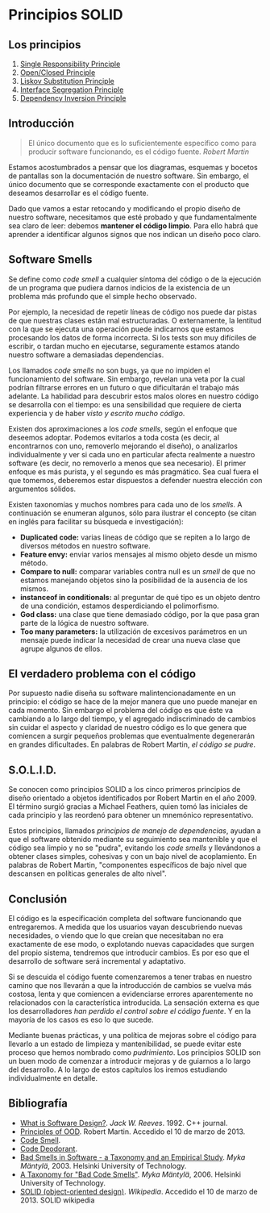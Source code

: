 # Principios SOLID

## Los principios
1. [Single Responsibility Principle](01_srp.md)
2. [Open/Closed Principle](02_ocp.md)
3. [Liskov Substitution Principle](03_lsp.md)
4. [Interface Segregation Principle](04_isp.md)
5. [Dependency Inversion Principle](05_dip.md)

## Introducción
> El único documento que es lo suficientemente específico como para producir software funcionando, es el código fuente.
> *Robert Martin*

Estamos acostumbrados a pensar que los diagramas, esquemas y bocetos de pantallas son la documentación de nuestro software. Sin embargo, el único documento que se corresponde exactamente con el producto que deseamos desarrollar es el código fuente.

Dado que vamos a estar retocando y modificando el propio diseño de nuestro software, necesitamos que esté probado y que fundamentalmente sea claro de leer: debemos **mantener el código limpio**. Para ello habrá que aprender a identificar algunos signos que nos indican un diseño poco claro.

## Software Smells
Se define como *code smell* a cualquier síntoma del código o de la ejecución de un programa que pudiera darnos indicios de la existencia de un problema más profundo que el simple hecho observado.

Por ejemplo, la necesidad de repetir líneas de código nos puede dar pistas de que nuestras clases están mal estructuradas. O externamente, la lentitud con la que se ejecuta una operación puede indicarnos que estamos procesando los datos de forma incorrecta. Si los tests son muy difíciles de escribir, o tardan mucho en ejecutarse, seguramente estamos atando nuestro software a demasiadas dependencias.

Los llamados *code smells* no son bugs, ya que no impiden el funcionamiento del software. Sin embargo, revelan una veta por la cual podrían filtrarse errores en un futuro o que dificultarán el trabajo más adelante. La habilidad para descubrir estos malos olores en nuestro código se desarrolla con el tiempo: es una sensibilidad que requiere de cierta experiencia y de haber *visto y escrito mucho código*.

Existen dos aproximaciones a los *code smells*, según el enfoque que deseemos adoptar. Podemos evitarlos a toda costa (es decir, al encontrarnos con uno, removerlo mejorando el diseño), o analizarlos individualmente y ver si cada uno en particular afecta realmente a nuestro software (es decir, no removerlo a menos que sea necesario). El primer enfoque es más purista, y el segundo es más pragmático. Sea cual fuera el que tomemos, deberemos estar dispuestos a defender nuestra elección con argumentos sólidos.

Existen taxonomías y muchos nombres para cada uno de los *smells*. A continuación se enumeran algunos, sólo para ilustrar el concepto (se citan en inglés para facilitar su búsqueda e investigación):

* **Duplicated code:** varias líneas de código que se repiten a lo largo de diversos métodos en nuestro software.
* **Feature envy:** enviar varios mensajes al mismo objeto desde un mismo método.
* **Compare to null:** comparar variables contra null es un *smell* de que no estamos manejando objetos sino la posibilidad de la ausencia de los mismos.
* **instanceof in conditionals:** al preguntar de qué tipo es un objeto dentro de una condición, estamos desperdiciando el polimorfismo.
* **God class:** una clase que tiene demasiado código, por la que pasa gran parte de la lógica de nuestro software.
* **Too many parameters:** la utilización de excesivos parámetros en un mensaje puede indicar la necesidad de crear una nueva clase que agrupe algunos de ellos.

## El verdadero problema con el código
Por supuesto nadie diseña su software malintencionadamente en un principio: el código se hace de la mejor manera que uno puede manejar en cada momento. Sin embargo el problema del código es que éste va cambiando a lo largo del tiempo, y el agregado indiscriminado de cambios sin cuidar el aspecto y claridad de nuestro código es lo que genera que comiencen a surgir pequeños problemas que eventualmente degenerarán en grandes dificultades. En palabras de Robert Martin, *el código se pudre*.

## S.O.L.I.D.
Se conocen como principios SOLID a los cinco primeros principios de diseño orientado a objetos identificados por Robert Martin en el año 2009. El término surgió gracias a Michael Feathers, quien tomó las iniciales de cada principio y las reordenó para obtener un mnemónico representativo.

Estos principios, llamados *principios de manejo de dependencias*, ayudan a que el software obtenido mediante su seguimiento sea mantenible y que el código sea limpio y no se "pudra", evitando los *code smells* y llevándonos a obtener clases simples, cohesivas y con un bajo nivel de acoplamiento. En palabras de Robert Martin, "componentes específicos de bajo nivel que descansen en políticas generales de alto nivel".

## Conclusión
El código es la especificación completa del software funcionando que entregaremos. A medida que los usuarios vayan descubriendo nuevas necesidades, o viendo que lo que creían que necesitaban no era exactamente de ese modo, o explotando nuevas capacidades que surgen del propio sistema, tendremos que introducir cambios. Es por eso que el desarrollo de software será incremental y adaptativo.

Si se descuida el código fuente comenzaremos a tener trabas en nuestro camino que nos llevarán a que la introducción de cambios se vuelva más costosa, lenta y que comiencen a evidenciarse errores aparentemente no relacionados con la característica introducida. La sensación externa es que los desarrolladores *han perdido el control sobre el código fuente*. Y en la mayoría de los casos es eso lo que sucede.

Mediante buenas prácticas, y una política de mejoras sobre el código para llevarlo a un estado de limpieza y mantenibilidad, se puede evitar este proceso que hemos nombrado como *pudrimiento*. Los principios SOLID son un buen modo de comenzar a introducir mejoras y de guiarnos a lo largo del desarrollo. A lo largo de estos capítulos los iremos estudiando individualmente en detalle.

## Bibliografía
* [What is Software Design?](http://user.it.uu.se/~carle/softcraft/notes/Reeve_SourceCodeIsTheDesign.pdf). *Jack W. Reeves*. 1992. C++ journal.
* [Principles of OOD](http://butunclebob.com/ArticleS.UncleBob.PrinciplesOfOod). Robert Martin. Accedido el 10 de marzo de 2013.
* [Code Smell](http://c2.com/cgi/wiki?CodeSmell).
* [Code Deodorant](http://c2.com/cgi/wiki?CodeDeodorant).
* [Bad Smells in Software - a Taxonomy and an Empirical Study](http://www.soberit.hut.fi/mmantyla/mmantyla_thesis_final_print2.pdf). *Myka Mäntylä*, 2003. Helsinki University of Technology.
* [A Taxonomy for "Bad Code Smells"](http://www.soberit.hut.fi/mmantyla/badcodesmellstaxonomy.htm). *Myka Mäntylä*, 2006. Helsinki University of Technology.
* [SOLID (object-oriented design)](http://en.wikipedia.org/wiki/SOLID_%28object-oriented_design%29). *Wikipedia*. Accedido el 10 de marzo de 2013.
SOLID wikipedia
